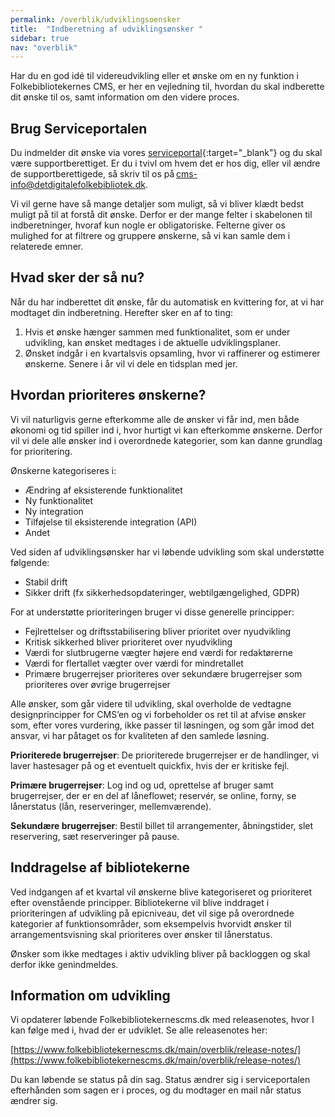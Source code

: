 ```yaml
---
permalink: /overblik/udviklingsoensker
title:  "Indberetning af udviklingsønsker "
sidebar: true
nav: "overblik"
---
```


Har du en god idé til videreudvikling eller et ønske om en ny funktion i Folkebibliotekernes CMS, er her en vejledning til, hvordan du skal indberette dit ønske til os, samt information om den videre proces. 

## Brug Serviceportalen 
Du indmelder dit ønske via vores [serviceportal](https://detdigitalefolkebibliotek.atlassian.net/servicedesk/customer/user/login?destination=portals){:target="_blank"} og du skal være supportberettiget. 
Er du i tvivl om hvem det er hos dig, eller vil ændre de supportberettigede, så skriv til os på [cms-info@detdigitalefolkebibliotek.dk](mailto:cms-info@detdigitalefolkebibliotek.dk).  

Vi vil gerne have så mange detaljer som muligt, så vi bliver klædt bedst muligt på til at forstå dit ønske. Derfor er der mange felter i skabelonen til indberetninger, hvoraf kun nogle er obligatoriske. 
Felterne giver os mulighed for at filtrere og gruppere ønskerne, så vi kan samle dem i relaterede emner. 

## Hvad sker der så nu? 
Når du har indberettet dit ønske, får du automatisk en kvittering for, at vi har modtaget din indberetning. Herefter sker en af to ting:  

1. Hvis et ønske hænger sammen med funktionalitet, som er under udvikling, kan ønsket medtages i de aktuelle udviklingsplaner.  
2. Ønsket indgår i en kvartalsvis opsamling, hvor vi raffinerer og estimerer ønskerne. Senere i år vil vi dele en tidsplan med jer.

## Hvordan prioriteres ønskerne? 
Vi vil naturligvis gerne efterkomme alle de ønsker vi får ind, men både økonomi og tid spiller ind i, hvor hurtigt vi kan efterkomme ønskerne. Derfor vil vi dele alle ønsker ind i overordnede kategorier, som kan danne grundlag for prioritering.

Ønskerne kategoriseres i:  
- Ændring af eksisterende funktionalitet 
- Ny funktionalitet 
- Ny integration 
- Tilføjelse til eksisterende integration (API) 
- Andet

Ved siden af udviklingsønsker har vi løbende udvikling som skal understøtte følgende: 
- Stabil drift  
- Sikker drift (fx sikkerhedsopdateringer, webtilgængelighed, GDPR)

For at understøtte prioriteringen bruger vi disse generelle principper: 
- Fejlrettelser og driftsstabilisering bliver prioritet over nyudvikling 
- Kritisk sikkerhed bliver prioriteret over nyudvikling  
- Værdi for slutbrugerne vægter højere end værdi for redaktørerne   
- Værdi for flertallet vægter over værdi for mindretallet  
- Primære brugerrejser prioriteres over sekundære brugerrejser som prioriteres over øvrige brugerrejser

Alle ønsker, som går videre til udvikling, skal overholde de vedtagne designprincipper for CMS’en og vi forbeholder os ret til at afvise ønsker som, efter vores vurdering, ikke passer til løsningen, og som går imod det ansvar, vi har påtaget os for kvaliteten af den samlede løsning.  

**Prioriterede brugerrejser**: De prioriterede brugerrejser er de handlinger, vi laver hastesager på og et eventuelt quickfix, hvis der er kritiske fejl. 

**Primære brugerrejser**: Log ind og ud, oprettelse af bruger samt brugerrejser, der er en del af låneflowet; reservér, se online, forny, se lånerstatus (lån, reserveringer, mellemværende). 

**Sekundære brugerrejser**: Bestil billet til arrangementer, åbningstider, slet reservering, sæt reserveringer på pause. 

## Inddragelse af bibliotekerne  
Ved indgangen af et kvartal vil ønskerne blive kategoriseret og prioriteret efter ovenstående principper. Bibliotekerne vil blive inddraget i prioriteringen af udvikling på epicniveau, det vil sige på overordnede kategorier af funktionsområder, som eksempelvis hvorvidt ønsker til arrangementsvisning skal prioriteres over ønsker til lånerstatus. 

Ønsker som ikke medtages i aktiv udvikling bliver på backloggen og skal derfor ikke genindmeldes.  

## Information om udvikling  
Vi opdaterer løbende Folkebibliotekernescms.dk med releasenotes, hvor I kan følge med i, hvad der er udviklet. Se alle releasenotes her:  

[https://www.folkebibliotekernescms.dk/main/overblik/release-notes/](https://www.folkebibliotekernescms.dk/main/overblik/release-notes/)

Du kan løbende se status på din sag. Status ændrer sig i serviceportalen efterhånden som sagen er i proces, og du modtager en mail når status ændrer sig. 
